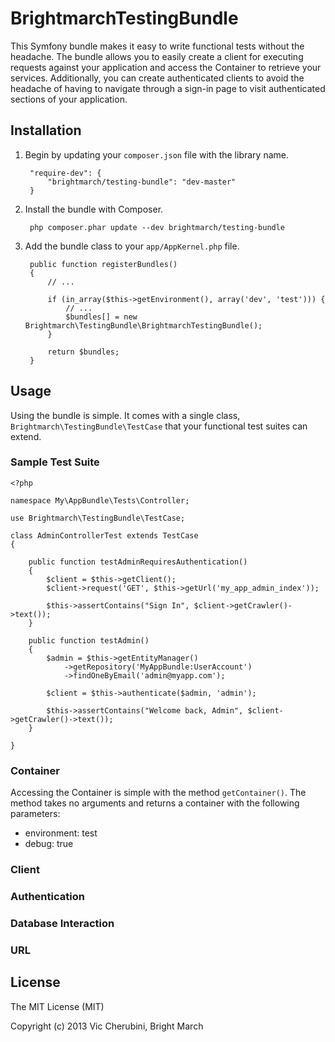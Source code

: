 # BrightmarchTestingBundle

This Symfony bundle makes it easy to write functional tests without the headache. The bundle allows you to easily create a client for executing requests against your application and access the Container to retrieve your services. Additionally, you can create authenticated clients to avoid the headache of having to navigate through a sign-in page to visit authenticated sections of your application.

## Installation
1. Begin by updating your `composer.json` file with the library name.

        "require-dev": {
            "brightmarch/testing-bundle": "dev-master"
        }

2. Install the bundle with Composer.

        php composer.phar update --dev brightmarch/testing-bundle

3. Add the bundle class to your `app/AppKernel.php` file.

        public function registerBundles()
        {
            // ...

            if (in_array($this->getEnvironment(), array('dev', 'test'))) {
                // ...
                $bundles[] = new Brightmarch\TestingBundle\BrightmarchTestingBundle();
            }

            return $bundles;
        }

## Usage
Using the bundle is simple. It comes with a single class, `Brightmarch\TestingBundle\TestCase` that your functional test suites can extend.

### Sample Test Suite
    <?php

    namespace My\AppBundle\Tests\Controller;

    use Brightmarch\TestingBundle\TestCase;

    class AdminControllerTest extends TestCase
    {

        public function testAdminRequiresAuthentication()
        {
            $client = $this->getClient();
            $client->request('GET', $this->getUrl('my_app_admin_index'));

            $this->assertContains("Sign In", $client->getCrawler()->text());
        }

        public function testAdmin()
        {
            $admin = $this->getEntityManager()
                ->getRepository('MyAppBundle:UserAccount')
                ->findOneByEmail('admin@myapp.com');

            $client = $this->authenticate($admin, 'admin');

            $this->assertContains("Welcome back, Admin", $client->getCrawler()->text());
        }

    }

### Container
Accessing the Container is simple with the method `getContainer()`. The method takes no arguments and returns a container with the following parameters:
* environment: test
* debug: true

### Client

### Authentication

### Database Interaction

### URL

## License
The MIT License (MIT)

Copyright (c) 2013 Vic Cherubini, Bright March
